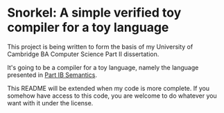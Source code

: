 Snorkel: A simple verified toy compiler for a toy language
==========================================================

This project is being written to form the basis of my
University of Cambridge BA Computer Science Part II
dissertation.

It's going to be a compiler for a toy language, namely
the language presented in [Part IB Semantics](http://www.cl.cam.ac.uk/teaching/1415/Semantics/notes.pdf).

This README will be extended when my code is more complete.
If you somehow have access to this code, you are welcome to
do whatever you want with it under the license.
